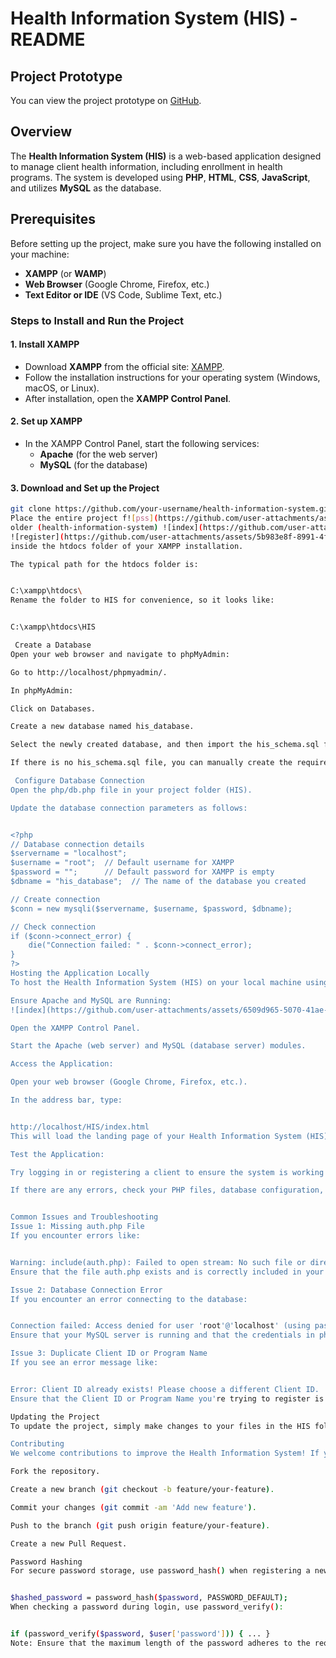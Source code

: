 # Health Information System (HIS) - README

## Project Prototype
You can view the project prototype on [GitHub](https://github.com/faith-mainah/prototype).

## Overview
The **Health Information System (HIS)** is a web-based application designed to manage client health information, including enrollment in health programs. The system is developed using **PHP**, **HTML**, **CSS**, **JavaScript**, and utilizes **MySQL** as the database.

## Prerequisites
Before setting up the project, make sure you have the following installed on your machine:
- **XAMPP** (or **WAMP**)
- **Web Browser** (Google Chrome, Firefox, etc.)
- **Text Editor or IDE** (VS Code, Sublime Text, etc.)

### Steps to Install and Run the Project

#### 1. Install XAMPP
- Download **XAMPP** from the official site: [XAMPP](https://www.apachefriends.org/index.html).
- Follow the installation instructions for your operating system (Windows, macOS, or Linux).
- After installation, open the **XAMPP Control Panel**.

#### 2. Set up XAMPP
- In the XAMPP Control Panel, start the following services:
    - **Apache** (for the web server)
    - **MySQL** (for the database)

#### 3. Download and Set up the Project
```bash
git clone https://github.com/your-username/health-information-system.git
Place the entire project f![pss](https://github.com/user-attachments/assets/f3a6a91c-803e-4965-a21b-b646eb0cb0ce)
older (health-information-system) ![index](https://github.com/user-attachments/assets/88502f2e-25f2-4c88-b2ae-d2aa200a9721)
![register](https://github.com/user-attachments/assets/5b983e8f-8991-4f06-a149-82954d5f5930)
inside the htdocs folder of your XAMPP installation.

The typical path for the htdocs folder is:


C:\xampp\htdocs\
Rename the folder to HIS for convenience, so it looks like:


C:\xampp\htdocs\HIS

 Create a Database
Open your web browser and navigate to phpMyAdmin:

Go to http://localhost/phpmyadmin/.

In phpMyAdmin:

Click on Databases.

Create a new database named his_database.

Select the newly created database, and then import the his_schema.sql file from the project into this database.

If there is no his_schema.sql file, you can manually create the required tables based on your project's schema.

 Configure Database Connection
Open the php/db.php file in your project folder (HIS).

Update the database connection parameters as follows:


<?php
// Database connection details
$servername = "localhost";
$username = "root";  // Default username for XAMPP
$password = "";      // Default password for XAMPP is empty
$dbname = "his_database";  // The name of the database you created

// Create connection
$conn = new mysqli($servername, $username, $password, $dbname);

// Check connection
if ($conn->connect_error) {
    die("Connection failed: " . $conn->connect_error);
}
?>
Hosting the Application Locally
To host the Health Information System (HIS) on your local machine using XAMPP:

Ensure Apache and MySQL are Running:
![index](https://github.com/user-attachments/assets/6509d965-5070-41ae-a883-7fa2802ec792)

Open the XAMPP Control Panel.

Start the Apache (web server) and MySQL (database server) modules.

Access the Application:

Open your web browser (Google Chrome, Firefox, etc.).

In the address bar, type:


http://localhost/HIS/index.html
This will load the landing page of your Health Information System (HIS).

Test the Application:

Try logging in or registering a client to ensure the system is working correctly.

If there are any errors, check your PHP files, database configuration, and ensure the database is properly set up.


Common Issues and Troubleshooting
Issue 1: Missing auth.php File
If you encounter errors like:


Warning: include(auth.php): Failed to open stream: No such file or directory
Ensure that the file auth.php exists and is correctly included in your PHP files. If missing, create this file to handle authentication or update the include path in your PHP files.

Issue 2: Database Connection Error
If you encounter an error connecting to the database:


Connection failed: Access denied for user 'root'@'localhost' (using password: YES)
Ensure that your MySQL server is running and that the credentials in php/db.php are correct.

Issue 3: Duplicate Client ID or Program Name
If you see an error message like:


Error: Client ID already exists! Please choose a different Client ID.
Ensure that the Client ID or Program Name you're trying to register is unique. The system does not allow duplicate entries.

Updating the Project
To update the project, simply make changes to your files in the HIS folder. If you've made changes to the database schema, remember to update the database accordingly.

Contributing
We welcome contributions to improve the Health Information System! If you'd like to contribute:

Fork the repository.

Create a new branch (git checkout -b feature/your-feature).

Commit your changes (git commit -am 'Add new feature').

Push to the branch (git push origin feature/your-feature).

Create a new Pull Request.

Password Hashing
For secure password storage, use password_hash() when registering a new user:


$hashed_password = password_hash($password, PASSWORD_DEFAULT);
When checking a password during login, use password_verify():


if (password_verify($password, $user['password'])) { ... }
Note: Ensure that the maximum length of the password adheres to the requirements in the screenshot provided.


